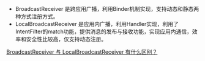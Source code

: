 - BroadcastReceiver 是跨应用广播，利用Binder机制实现，支持动态和静态两种方式注册方式。
- LocalBroadcastReceiver 是应用内广播，利用Handler实现，利用了IntentFilter的match功能，提供消息的发布与接收功能，实现应用内通信，效率和安全性比较高，仅支持动态注册。

[BroadcastReceiver 与 LocalBroadcastReceiver 有什么区别？](https://github.com/Moosphan/Android-Daily-Interview/issues/11) 
